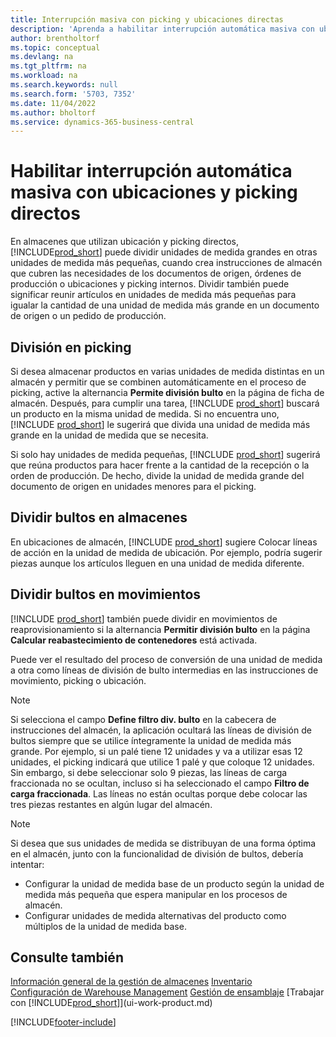 ```yaml
---
title: Interrupción masiva con picking y ubicaciones directas
description: 'Aprenda a habilitar interrupción automática masiva con ubicación y picking dirigidos, así como interrupción en picking, ubicaciones, movimientos y más.'
author: brentholtorf
ms.topic: conceptual
ms.devlang: na
ms.tgt_pltfrm: na
ms.workload: na
ms.search.keywords: null
ms.search.form: '5703, 7352'
ms.date: 11/04/2022
ms.author: bholtorf
ms.service: dynamics-365-business-central
---
```

# Habilitar interrupción automática masiva con ubicaciones y picking directos

En almacenes que utilizan ubicación y picking directos, [!INCLUDE[prod_short](includes/prod_short.md)] puede dividir unidades de medida grandes en otras unidades de medida más pequeñas, cuando crea instrucciones de almacén que cubren las necesidades de los documentos de origen, órdenes de producción o ubicaciones y picking internos. Dividir también puede significar reunir artículos en unidades de medida más pequeñas para igualar la cantidad de una unidad de medida más grande en un documento de origen o un pedido de producción.

## División en picking  

Si desea almacenar productos en varias unidades de medida distintas en un almacén y permitir que se combinen automáticamente en el proceso de picking, active la alternancia **Permite división bulto** en la página de ficha de almacén. Después, para cumplir una tarea, [!INCLUDE [prod_short](includes/prod_short.md)] buscará un producto en la misma unidad de medida. Si no encuentra uno, [!INCLUDE [prod_short](includes/prod_short.md)] le sugerirá que divida una unidad de medida más grande en la unidad de medida que se necesita.  

Si solo hay unidades de medida pequeñas, [!INCLUDE [prod_short](includes/prod_short.md)] sugerirá que reúna productos para hacer frente a la cantidad de la recepción o la orden de producción. De hecho, divide la unidad de medida grande del documento de origen en unidades menores para el picking.  

## Dividir bultos en almacenes  

En ubicaciones de almacén, [!INCLUDE [prod_short](includes/prod_short.md)] sugiere Colocar líneas de acción en la unidad de medida de ubicación. Por ejemplo, podría sugerir piezas aunque los artículos lleguen en una unidad de medida diferente.  

## Dividir bultos en movimientos  

[!INCLUDE [prod_short](includes/prod_short.md)] también puede dividir en movimientos de reaprovisionamiento si la alternancia **Permitir división bulto** en la página **Calcular reabastecimiento de contenedores** está activada.  

Puede ver el resultado del proceso de conversión de una unidad de medida a otra como líneas de división de bulto intermedias en las instrucciones de movimiento, picking o ubicación.  

> [!NOTE]  
> Si selecciona el campo **Define filtro div. bulto** en la cabecera de instrucciones del almacén, la aplicación ocultará las líneas de división de bultos siempre que se utilice íntegramente la unidad de medida más grande. Por ejemplo, si un palé tiene 12 unidades y va a utilizar esas 12 unidades, el picking indicará que utilice 1 palé y que coloque 12 unidades. Sin embargo, si debe seleccionar solo 9 piezas, las líneas de carga fraccionada no se ocultan, incluso si ha seleccionado el campo **Filtro de carga fraccionada**. Las líneas no están ocultas porque debe colocar las tres piezas restantes en algún lugar del almacén.  

> [!NOTE]  
> Si desea que sus unidades de medida se distribuyan de una forma óptima en el almacén, junto con la funcionalidad de división de bultos, debería intentar:  
>
> - Configurar la unidad de medida base de un producto según la unidad de medida más pequeña que espera manipular en los procesos de almacén.  
> - Configurar unidades de medida alternativas del producto como múltiplos de la unidad de medida base.  

## Consulte también  

[Información general de la gestión de almacenes](design-details-warehouse-management.md)
[Inventario](inventory-manage-inventory.md)  
[Configuración de Warehouse Management](warehouse-setup-warehouse.md) 
[Gestión de ensamblaje](assembly-assemble-items.md)
[Trabajar con [!INCLUDE[prod_short](includes/prod_short.md)]](ui-work-product.md)  


[!INCLUDE[footer-include](includes/footer-banner.md)]